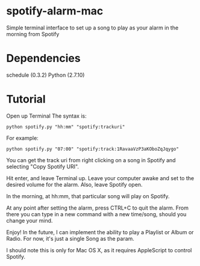 # spotify-alarm-mac
Simple terminal interface to set up a song to play as your alarm in the morning from Spotify

# Dependencies
schedule (0.3.2)
Python (2.7.10)

# Tutorial
Open up Terminal
The syntax is:
```
python spotify.py "hh:mm" "spotify:trackuri"
```
For example:
```
python spotify.py "07:00" "spotify:track:1RavaaVzP3aKOboZqJqygo"
```

You can get the track uri from right clicking on a song in Spotify and selecting "Copy Spotify URI".

Hit enter, and leave Terminal up. Leave your computer awake and set to the desired volume for the alarm. Also, leave Spotify open.

In the morning, at hh:mm, that particular song will play on Spotify.

At any point after setting the alarm, press CTRL+C to quit the alarm. From there you can type in a new command with a new time/song, should you change your mind.

Enjoy! In the future, I can implement the ability to play a Playlist or Album or Radio. For now, it's just a single Song as the param.

I should note this is only for Mac OS X, as it requires AppleScript to control Spotify.


